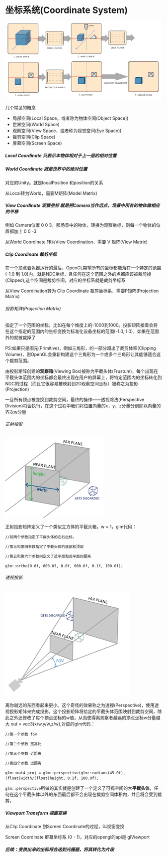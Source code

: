 #  坐标系统(Coordinate System)

![坐标系统](https://raw.githubusercontent.com/kyochow/rendering/main/LearnOpenGL/6.1_CoordinateSystem/coordinate_systems.png)



几个常见的概念

- 局部空间(Local Space，或者称为物体空间(Object Space))
- 世界空间(World Space)
- 观察空间(View Space，或者称为视觉空间(Eye Space))
- 裁剪空间(Clip Space)
- 屏幕空间(Screen Space)



##### Local Coordinate 只表示本物体相对于上一层的相对位置

##### World Coordinate 就是世界中的绝对位置

对应的Unity。就是localPosition 和position的关系

从Local转为World，需要M矩阵(Model Matrix)



##### View Coordinate 观察坐标 就是把Camera当作远点，场景中所有的物体做相应的平移

例如 Camera位置 0 0 3，那场景中的物体，转换为观察坐标，则每一个物体的位置都加上 0 0 -3

从World Coordinate 转为View Coordination，需要 V 矩阵(View Matrix)



##### Clip Coordinate 裁剪坐标

在一个顶点着色器运行的最后，OpenGL期望所有的坐标都能落在一个特定的范围(-1.0 到 1.0)内，就是NDC坐标，且任何在这个范围之外的点都应该被裁剪掉(Clipped),这个空间是裁剪空间，对应的坐标系就是裁剪坐标系



从View Coordination转为 Clip Coordinate 裁剪坐标系，需要P矩阵(Projection Matrix)



###### 投影矩阵(Projection Matrix)

指定了一个范围的坐标，比如在每个维度上的-1000到1000。投影矩阵接着会将在这个指定的范围内的坐标变换为标准化设备坐标的范围(-1.0, 1.0)，如果在范围外的就被裁掉了

PS:如果只是图元(Primitive)，例如三角形，的一部分超出了裁剪体积(Clipping Volume)，则OpenGL会重新构建这个三角形为一个或多个三角形让其能够适合这个裁剪范围。

由投影矩阵创建的**观察箱**(Viewing Box)被称为平截头体(Frustum)，每个出现在平截头体范围内的坐标都会最终出现在用户的屏幕上，将特定范围内的坐标转化到NDC的过程（而且它很容易被映射到2D观察空间坐标）被称之为投影(Projection)

一旦所有顶点被变换到裁剪空间，最终的操作——透视除法(Perspective Division)将会执行，在这个过程中我们将位置向量的x，y，z分量分别除以向量的齐次w分量



###### 正射投影

![正射投影](https://raw.githubusercontent.com/kyochow/rendering/main/LearnOpenGL/6.1_CoordinateSystem/orthographic_frustum.png)

正射投影矩阵定义了一个类似立方体的平截头箱，w = 1，glm代码：

`//前两个参数指定了平截头体的左右坐标，`

`//第三和第四参数指定了平截头体的底部和顶部`

`//第五和第六个参数则定义了近平面和远平面的距离`

`glm::ortho(0.0f, 800.0f, 0.0f, 600.0f, 0.1f, 100.0f);`

###### 透视投影

![坐标系统](https://raw.githubusercontent.com/kyochow/rendering/main/LearnOpenGL/6.1_CoordinateSystem/perspective_frustum.png)

离你越远的东西看起来更小。这个奇怪的效果称之为透视(Perspective)，使用透视投影矩阵来完成投影，这个投影矩阵将给定的平截头体范围映射到裁剪空间，除此之外还修改了每个顶点坐标的w值，从而使得离观察者越远的顶点坐标w分量越大 out = vec3(x/w,y/w,z/w),对应的glm代码：

`//第一个参数 fov`

`//第二个参数 宽高比`

`//第三个参数 近距离`

`//第四个参数 远距离`

`glm::mat4 proj = glm::perspective(glm::radians(45.0f), (float)width/(float)height, 0.1f, 100.0f);`

`glm::perspective`所做的其实就是创建了一个定义了可视空间的大**平截头体**，任何在这个平截头体以外的东西最后都不会出现在裁剪空间体积内，并且将会受到裁剪，

##### Viewport Transform 视窗变换

从Clip Coordinate 到Screen Coordinate的过程，叫视窗变换

Screen Coordinate  屏幕坐标系 (0 - 1)，对应的opengl的api是 glViewport



##### 后续：变换出来的坐标将会送到光栅器，将其转化为片段








